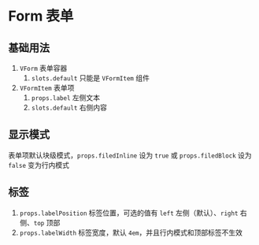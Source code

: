 # Form 表单

## 基础用法

1. `VForm` 表单容器
   1. `slots.default` 只能是 `VFormItem` 组件
2. `VFormItem` 表单项
   1. `props.label` 左侧文本
   2. `slots.default` 右侧内容

<preview path="./demos/basic.vue"></preview>

## 显示模式

表单项默认块级模式，`props.filedInline` 设为 `true` 或 `props.filedBlock` 设为 `false` 变为行内模式

<preview path="./demos/filed-display.vue"></preview>

## 标签

1. `props.labelPosition` 标签位置，可选的值有 `left` 左侧（默认）、`right` 右侧、`top` 顶部
2. `props.labelWidth` 标签宽度，默认 `4em`，并且行内模式和顶部标签不生效

<preview path="./demos/label.vue"></preview>
